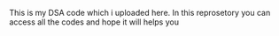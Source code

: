 This is my DSA code which i uploaded here. In this reprosetory you can access all the codes and hope it will helps you 
